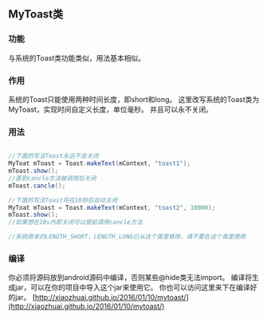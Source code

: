 ## MyToast类

### 功能
与系统的Toast类功能类似，用法基本相似。

### 作用
系统的Toast只能使用两种时间长度，即short和long。
这里改写系统的Toast类为MyToast，实现时间自定义长度，单位毫秒。
并且可以永不关闭。

### 用法

``` java

//下面的写法Toast永远不会关闭
MyToat mToast = Toast.makeText(mContext, "toast1");
mToast.show();
//直到cancle方法被调用后关闭
mToast.cancle();

//下面的写法Toast将在10秒后自动关闭
MyToat mToast = Toast.makeText(mContext, "toast2", 10000);
mToast.show();
//如果想在10s内即关闭可以提前调用cancle方法

//系统原本的LENGTH_SHORT，LENGTH_LONG已从这个类里移除，请不要在这个类里使用

```

### 编译
你必须将源码放到android源码中编译，否则某些@hide类无法import。
编译将生成jar，可以在你的项目中导入这个jar来使用它。
你也可以访问这里来下在编译好的jar。
[http://xiaozhuai.github.io/2016/01/10/mytoast/](http://xiaozhuai.github.io/2016/01/10/mytoast/)